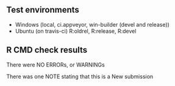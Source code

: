 
## Test environments
- Windows (local, ci.appveyor, win-builder (devel and release))
- Ubuntu (on travis-ci) R:oldrel, R:release, R:devel

## R CMD check results
There were NO ERRORs, or WARNINGs

There was one NOTE stating that this is a New submission

